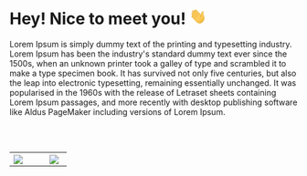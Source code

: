 
<div align="left">
   <h1>Hey! Nice to meet you! <img  src="https://raw.githubusercontent.com/ABSphreak/ABSphreak/master/gifs/Hi.gif" width="30px"></h1>
   <p> 
Lorem Ipsum is simply dummy text of the printing and typesetting industry. Lorem Ipsum has been the industry's standard dummy text ever since the 1500s, when an unknown printer took a galley of type and scrambled it to make a type specimen book. It has survived not only five centuries, but also the leap into electronic typesetting, remaining essentially unchanged. It was popularised in the 1960s with the release of Letraset sheets containing Lorem Ipsum passages, and more recently with desktop publishing software like Aldus PageMaker including versions of Lorem Ipsum.
   </p>
</div>
<br><br>
<table width="900px">
   <tr>
      <td valign="top" width="50%">
         <img align="center" style="height=200px" src="https://github-readme-stats.vercel.app/api?username=cindykanashiro&theme=onedark&include_all_commits=true" />
      </td>
      <td valign="top" width="30%">
        <img align="center" style="height=200px" src="https://github-readme-stats.vercel.app/api/top-langs/?username=cindykanashiro&hide_progress=true&theme=onedark&langs_count=16" />
      </td>
   </tr>
</table>
<br>

